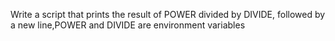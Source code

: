 Write a script that prints the result of POWER divided by DIVIDE, followed by a new line,POWER and DIVIDE are environment variables
